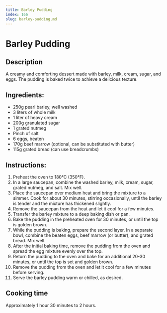 ```yaml
---
title: Barley Pudding
index: 166
slug: barley-pudding.md
---
```


# Barley Pudding

## Description
A creamy and comforting dessert made with barley, milk, cream, sugar, and eggs. The pudding is baked twice to achieve a delicious texture.

## Ingredients:
- 250g pearl barley, well washed
- 3 liters of whole milk
- 1 liter of heavy cream
- 200g granulated sugar
- 1 grated nutmeg
- Pinch of salt
- 6 eggs, beaten
- 170g beef marrow (optional, can be substituted with butter)
- 115g grated bread (can use breadcrumbs)

## Instructions:
1. Preheat the oven to 180°C (350°F).
2. In a large saucepan, combine the washed barley, milk, cream, sugar, grated nutmeg, and salt. Mix well.
3. Place the saucepan over medium heat and bring the mixture to a simmer. Cook for about 30 minutes, stirring occasionally, until the barley is tender and the mixture has thickened slightly.
4. Remove the saucepan from the heat and let it cool for a few minutes.
5. Transfer the barley mixture to a deep baking dish or pan.
6. Bake the pudding in the preheated oven for 30 minutes, or until the top is golden brown.
7. While the pudding is baking, prepare the second layer. In a separate bowl, combine the beaten eggs, beef marrow (or butter), and grated bread. Mix well.
8. After the initial baking time, remove the pudding from the oven and spread the egg mixture evenly over the top.
9. Return the pudding to the oven and bake for an additional 20-30 minutes, or until the top is set and golden brown.
10. Remove the pudding from the oven and let it cool for a few minutes before serving.
11. Serve the barley pudding warm or chilled, as desired.

## Cooking time
Approximately 1 hour 30 minutes to 2 hours.